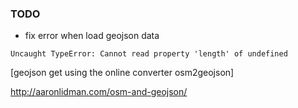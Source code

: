 ### TODO

* fix error when load geojson data

```
Uncaught TypeError: Cannot read property 'length' of undefined 
```

[geojson get using the online converter osm2geojson]

http://aaronlidman.com/osm-and-geojson/
